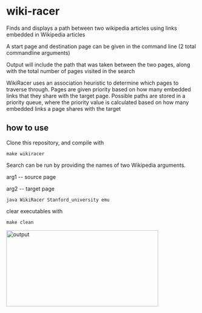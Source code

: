 # wiki-racer
Finds and displays a path between two wikipedia articles using links embedded in Wikipedia articles

A start page and destination page can be given in the command line (2 total commandline arguments)

Output will include the path that was taken between the two pages, along with the total number of pages visited in the search

WikiRacer uses an association heuristic to determine which pages to traverse through. Pages are given priority based on how many embedded links that they share with the target page. Possible paths are stored in a priority queue, where the priority value is calculated based on how many embedded links a page shares with the target

## how to use
Clone this repository, and compile with

```make wikiracer```

Search can be run by providing the names of two Wikipedia arguments.

arg1 -- source page

arg2 -- target page

```java WikiRacer Stanford_university emu```

clear executables with 

```make clean```

<img src="sample_output.png" alt="output" width="400" height="200">
